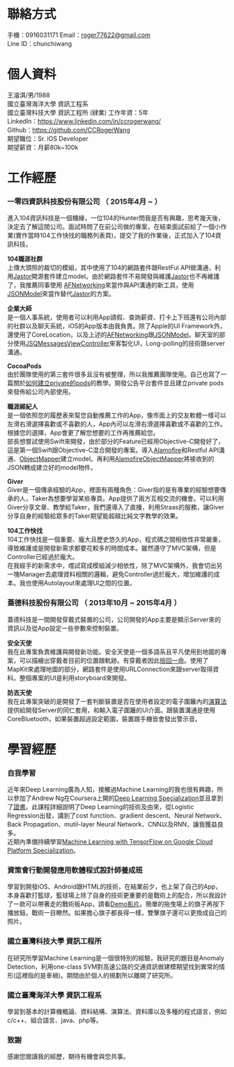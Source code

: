 # 聯絡方式  
手機：0916031171
Email：roger77622@gmail.com  
Line ID：chunchiwang

# 個人資料  
王濬淇/男/1988  
國立臺灣海洋大學 資訊工程系  
國立臺灣科技大學 資訊工程所 (肄業)
工作年資：5年  
LinkedIn：https://www.linkedin.com/in/ccrogerwang/  
Github：https://github.com/CCRogerWang  
期望職位：Sr. iOS Developer  
期望薪資：月薪80k~100k  

# 工作經歷  
### 一零四資訊科技股份有限公司 （ 2015年4月 ~ ）  
進入104資訊科技是一個機緣，一位104的Hunter問我是否有興趣，思考幾天後，決定去了解這間公司。面試時問了在前公司做的專案，在結束面試前給了一個小作業(實作當時104工作快找的職務列表頁)，提交了我的作業後，正式加入了104資訊科技。

**104職涯社群**  
上傳大頭照的裁切的模組，其中使用了104的網路套件跟RestFul API做溝通，利用[Jastor](https://github.com/elado/jastor)開源套件建立model。由於網路套件不易開發與維護[Jastor](https://github.com/elado/jastor)也不再維護了，我推薦同事使用 [AFNetworking](https://github.com/AFNetworking/AFNetworking)來當作與API溝通的新工具，使用[JSONModel](https://github.com/jsonmodel/jsonmodel)來當作替代[Jastor](https://github.com/elado/jastor)的方案。  

**企業大師**   
是一個人事系統，使用者可以利用App請假、查詢薪資、打卡上下班還有公司內部的社群以及聊天系統，iOS的App版本由我負責。除了Apple的UI Framework外，還使用了CoreLocation，以及上述的[AFNetworking](https://github.com/AFNetworking/AFNetworking)跟[JSONModel](https://github.com/jsonmodel/jsonmodel)。聊天室的部分使用[JSQMessagesViewController](https://github.com/jessesquires/JSQMessagesViewController)來客製化UI，Long-polling的技術跟server溝通。

**CocoaPods**  
由於團隊使用的第三套件很多且沒有被整理，所以我推薦團隊使用。自己也寫了一篇關於[如何建立private的pods](https://github.com/CCRogerWang/blog/issues/4)的教學。開發公告平台套件並且建立private pods來發佈給公司內部使用。  

**職涯經紀人**  
是一個依照您的履歷表來幫您自動推薦工作的App，像市面上的交友軟體一樣可以左滑右滑選擇喜歡或不喜歡的人，App內可以左滑右滑選擇喜歡或不喜歡的工作。根據您的選擇，App會更了解您想要的工作再推薦給您。  
部長想嘗試使用Swift來開發，由於部分的Feature已經用Objective-C開發好了，這是第一個Swift跟Objective-C混合開發的專案。導入[Alamofire](https://github.com/Alamofire/Alamofire)和Restful API溝通、[ObjectMapper](https://github.com/Hearst-DD/ObjectMapper/)建立model。再利用[AlamofireObjectMapper](https://github.com/tristanhimmelman/AlamofireObjectMapper)將接收到的JSON轉成建立好的model物件。

**Giver**  
Giver是一個傳承經驗的App，裡面有兩種角色：Giver指的是有專業的經驗想要傳承的人，Taker為想要學習某些專頁。App提供了兩方互相交流的機會。可以利用Giver分享文章、教學給Taker，我們還導入了直播，利用Straas的服務，讓Giver分享自身的經驗給眾多的Taker期望能超越比純文字教學的效果。

**104工作快找**  
104工作快找是一個重要、龐大且歷史悠久的App，程式碼之間相依性非常嚴重，導致維護或是開發新需求都要花較多的時間成本。雖然遵守了MVC架構，但是Controller已經過於龐大。  
在我經手的新需求中，嚐試寫成模組減少相依性，除了MVC架構外，我會切出另一塊Manager去處理資料相關的邏輯，避免Controller過於龐大，增加維護的成本。我也使用Autolayout來處理UI之間的位置。

### 蓋德科技股份有限公司 （ 2013年10月 ~ 2015年4月 ）
蓋德科技是一間開發穿戴式裝置的公司，公司開發的App主要是顯示Server來的資訊以及從App設定一些參數來控制裝置。

**安全天使**  
我在此專案負責維護與開發新功能。安全天使是一個多語系且平凡使用到地圖的專案，可以描繪出穿戴者目前的位置跟軌跡。有穿戴者因此[撿回一命](https://www.youtube.com/watch?v=EFaexuiz8Fc)。使用了MapKit來處理地圖的部分，網路套件是使用URLConnection來跟server取得資料。整個專案的UI是利用storyboard來開發。

**防丟天使**  
我在此專案突破的是開發了一套判斷裝置是否在使用者設定的電子圍籬內的[演算法](http://alienryderflex.com/polygon/)提供給開發Server的同仁套用，和輸入電子圍籬的UI介面。跟裝置溝通是使用CoreBluetooth，如果裝置超過設定範圍，裝置跟手機皆會發出警示音。

# 學習經歷

### 自我學習
近年來Deep Learning廣為人知，接觸過Machine Learning的我也很有興趣，所以參加了Andrew Ng在Coursera上開的[Deep Learning Specialization](https://zh-tw.coursera.org/specializations/deep-learning)並且拿到了[證書](https://zh-tw.coursera.org/specializations/deep-learning)。此課程詳細說明了Deep Learning的技術及由來，從Logistic Regression出發，講到了cost function、gradient descent、Neural Network、Back Propagation、mutil-layer Neural Network、CNN以及RNN，讓我獲益良多。  
近期內準備持續學習[Machine Learning with TensorFlow on Google Cloud Platform Specialization](https://www.coursera.org/specializations/machine-learning-tensorflow-gcp)。

### 資策會行動開發應用軟體程式設計師養成班
學習到開發iOS、Android跟HTML的技術，在結業前夕，也上架了自己的App，本身喜歡打籃球，籃球場上除了自身的技術更重要的是戰術上的配合，所以我設計了一款可以帶著走的戰術板App，請看[Demo影片](https://www.youtube.com/watch?v=iRfnTcN6oEs)。簡單的拖曳場上的旗子再按下播放鈕，戰術一目瞭然。如果擔心旗子都長得一樣，雙擊旗子還可以更換成自己的照片。

### 國立臺灣科技大學 資訊工程所
在研究所學習Machine Learning是一個很特別的經驗，我研究的題目是Anomaly Detection，利用one-class SVM對高速公路的交通資訊做建模期望找到異常的情形(這裡指的是車禍)。期間由於個人的規劃所以離開了研究所。

### 國立臺灣海洋大學 資訊工程系
學習到基本的計算機概論、資料結構、演算法、資料庫以及多種的程式語言，例如c/c++、組合語言、java、php等。

### 致謝  
感謝您閱讀我的經歷，期待有機會與您共事。  
